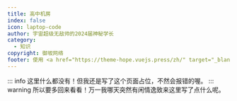 ```yaml
---
title: 高中机房
index: false
icon: laptop-code
author: 宇宙超级无敌帅的2024届神秘学长
category:
  - 知识
copyright: 御坂网络
footer: 使用 <a href="https://theme-hope.vuejs.press/zh/" target="_blank">VuePress Theme Hope</a> 主题 | MIT 协议, 版权所有 © 2025-至今 Misaka2298
---
```


::: info 这里什么都没有！但我还是写了这个页面占位，不然会报错的喔。
::: warning 所以要多回来看看！万一我哪天突然有闲情逸致来这里写了点什么呢。